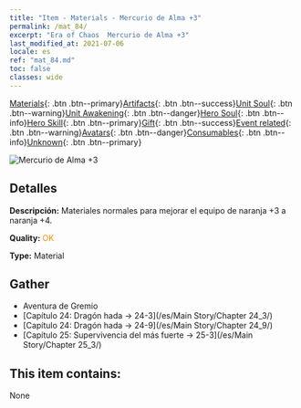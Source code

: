```yaml
---
title: "Item - Materials - Mercurio de Alma +3"
permalink: /mat_84/
excerpt: "Era of Chaos  Mercurio de Alma +3"
last_modified_at: 2021-07-06
locale: es
ref: "mat_84.md"
toc: false
classes: wide
---
```

 [Materials](/ItemsES/){: .btn .btn--primary}[Artifacts](/ItemsES/Artifacts/){: .btn .btn--success}[Unit Soul](/ItemsES/UnitSoul/){: .btn .btn--warning}[Unit Awakening](/ItemsES/UnitAwakening/){: .btn .btn--danger}[Hero Soul](/ItemsES/HeroSoul/){: .btn .btn--info}[Hero Skill](/ItemsES/HeroSkill/){: .btn .btn--primary}[Gift](/ItemsES/Gift/){: .btn .btn--success}[Event related](/ItemsES/Events/){: .btn .btn--warning}[Avatars](/ItemsES/Avatars/){: .btn .btn--danger}[Consumables](/ItemsES/Consumables/){: .btn .btn--info}[Unknown](/ItemsES/Unknown/){: .btn .btn--primary}

 ![Mercurio de Alma +3](/images/t/i_cailiao_shuiyin3.png)

## Detalles
 **Descripción:** Materiales normales para mejorar el equipo de naranja +3 a naranja +4.

 **Quality:** <span style="color: #FF8C00">OK</span>

 **Type:** Material

## Gather

*    Aventura de Gremio 
*    [Capítulo 24: Dragón hada -> 24-3](/es/Main Story/Chapter 24_3/) 
*    [Capítulo 24: Dragón hada -> 24-9](/es/Main Story/Chapter 24_9/) 
*    [Capítulo 25: Supervivencia del más fuerte -> 25-3](/es/Main Story/Chapter 25_3/) 

## This item contains:

  None


